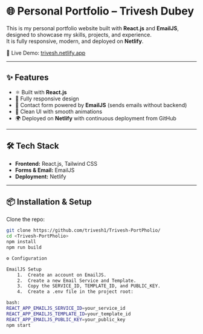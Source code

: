# 🌐 Personal Portfolio – Trivesh Dubey

This is my personal portfolio website built with **React.js** and **EmailJS**, designed to showcase my skills, projects, and experience.  
It is fully responsive, modern, and deployed on **Netlify**.

🔗 Live Demo: [trivesh.netlify.app](https://trivesh.netlify.app/)

---

## ✨ Features
- ⚛️ Built with **React.js**  
- 📱 Fully responsive design  
- 📧 Contact form powered by **EmailJS** (sends emails without backend)  
- 🎨 Clean UI with smooth animations  
- 🌍 Deployed on **Netlify** with continuous deployment from GitHub  

---

## 🛠️ Tech Stack
- **Frontend:** React.js, Tailwind CSS 
- **Forms & Email:** EmailJS  
- **Deployment:** Netlify  

---

## 📦 Installation & Setup

Clone the repo:
```bash
git clone https://github.com/trivesh1/Trivesh-PortPholio/
cd <Trivesh-PortPholio>
npm install
npm run build

⚙️ Configuration

EmailJS Setup
	1.	Create an account on EmailJS.
	2.	Create a new Email Service and Template.
	3.	Copy the SERVICE_ID, TEMPLATE_ID, and PUBLIC_KEY.
	4.	Create a .env file in the project root:

bash:
REACT_APP_EMAILJS_SERVICE_ID=your_service_id
REACT_APP_EMAILJS_TEMPLATE_ID=your_template_id
REACT_APP_EMAILJS_PUBLIC_KEY=your_public_key
npm start